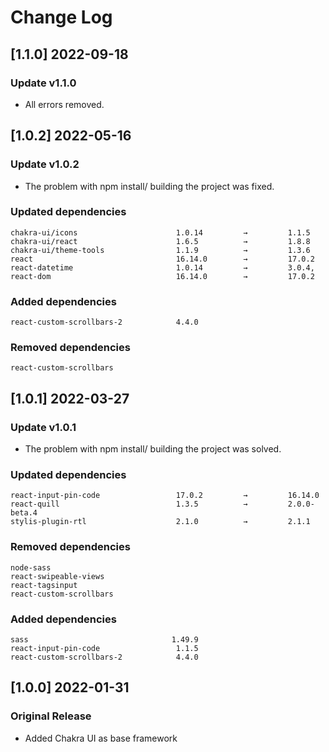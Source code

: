 # Change Log

## [1.1.0] 2022-09-18

### Update v1.1.0

- All errors removed.

## [1.0.2] 2022-05-16

### Update v1.0.2

- The problem with npm install/ building the project was fixed.

### Updated dependencies

```
chakra-ui/icons                      1.0.14         →         1.1.5
chakra-ui/react                      1.6.5          →         1.8.8
chakra-ui/theme-tools                1.1.9          →         1.3.6
react                                16.14.0        →         17.0.2
react-datetime                       1.0.14         →         3.0.4,
react-dom                            16.14.0        →         17.0.2
```

### Added dependencies

```
react-custom-scrollbars-2            4.4.0
```

### Removed dependencies

```
react-custom-scrollbars
```

## [1.0.1] 2022-03-27

### Update v1.0.1

- The problem with npm install/ building the project was solved.

### Updated dependencies

```
react-input-pin-code                 17.0.2         →         16.14.0
react-quill                          1.3.5          →         2.0.0-beta.4
stylis-plugin-rtl                    2.1.0          →         2.1.1
```

### Removed dependencies

```
node-sass
react-swipeable-views
react-tagsinput
react-custom-scrollbars
```

### Added dependencies

```
sass                                1.49.9
react-input-pin-code                 1.1.5
react-custom-scrollbars-2            4.4.0
```

## [1.0.0] 2022-01-31

### Original Release

- Added Chakra UI as base framework

